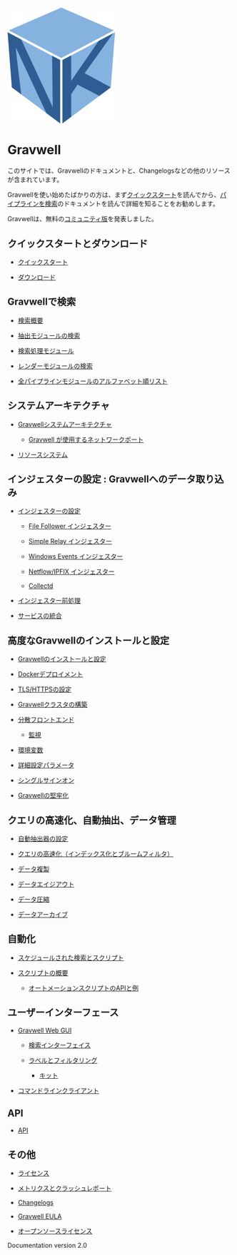 # 

![](logo-name.png)

# Gravwell

このサイトでは、Gravwellのドキュメントと、Changelogsなどの他のリソースが含まれています。

Gravwellを使い始めたばかりの方は、まず[クイックスタート](quickstart/quickstart.md)を読んでから、[パイプラインを検索](search/search.md)のドキュメントを読んで詳細を知ることをお勧めします。

Gravwellは、無料の[コミュニティ版](https://www.gravwell.io/download)を発表しました。

## クイックスタートとダウンロード

  * [クイックスタート](quickstart/quickstart.md)

  * [ダウンロード](quickstart/downloads.md)

## Gravwellで検索

  * [検索概要](search/search.md)

  * [抽出モジュールの検索](search/extractionmodules.md)

  * [検索処理モジュール](search/processingmodules.md)

  * [レンダーモジュールの検索](search/rendermodules.md)

  * [全パイプラインモジュールのアルファベット順リスト](search/complete-module-list.md)

## システムアーキテクチャ

  * [Gravwellシステムアーキテクチャ](architecture/architecture.md)

    * [Gravwell が使用するネットワークポート](configuration/networking.md)


  * [リソースシステム](resources/resources.md)

## インジェスターの設定 : Gravwellへのデータ取り込み

  * [インジェスターの設定](ingesters/ingesters.md)

    * [File Follower インジェスター](ingesters/file_follow.md)

    * [Simple Relay インジェスター](ingesters/simple_relay.md)
    
    * [Windows Events インジェスター](ingesters/ingesters.md#Windows_Event_Service)

    * [Netflow/IPFIX インジェスター](ingesters/ingesters.md#Netflow_Ingester)

    * [Collectd](ingesters/ingesters.md#collectd_Ingester)

  * [インジェスター前処理](ingesters/preprocessors/preprocessors.md)

  * [サービスの統合](ingesters/integrations.md)

## 高度なGravwellのインストールと設定

  * [Gravwellのインストールと設定](configuration/configuration.md)

  * [Dockerデプロイメント](configuration/docker.md)

  * [TLS/HTTPSの設定](configuration/certificates.md)

  * [Gravwellクラスタの構築](distributed/cluster.md)

  * [分散フロントエンド](distributed/frontend.md)

    * [監視](distributed/overwatch.md)


  * [環境変数](configuration/environment-variables.md)

  * [詳細設定パラメータ](configuration/parameters.md)

  * [シングルサインオン](configuration/sso.md)

  * [Gravwellの堅牢化](configuration/hardening.md)

## クエリの高速化、自動抽出、データ管理
  
  * [自動抽出器の設定](configuration/autoextractors.md)
  
  * [クエリの高速化（インデックス化とブルームフィルタ）](configuration/accelerators.md)

  * [データ複製](configuration/replication.md)

  * [データエイジアウト](configuration/ageout.md)

  * [データ圧縮](configuration/compression.md)

  * [データアーカイブ](configuration/archive.md)

## 自動化

  * [スケジュールされた検索とスクリプト](scripting/scheduledsearch.md)

  * [スクリプトの概要](scripting/scripting.md)

    * [オートメーションスクリプトのAPIと例](scripting/scriptingsearch.md)

## ユーザーインターフェース

  * [Gravwell Web GUI](gui/gui.md)

    * [検索インターフェイス](gui/queries/queries.md)

    * [ラベルとフィルタリング](gui/labels/labels.md)

		* [キット](kits/kits.md)

  * [コマンドラインクライアント](cli/cli.md)

## API

  * [API](api/api.md)

## その他

  * [ライセンス](license/license.md)

  * [メトリクスとクラッシュレポート](metrics.md)

  * [Changelogs](changelog/list.md)

  * [Gravwell EULA](eula.md)

  * [オープンソースライセンス](open_source.md)

Documentation version 2.0
